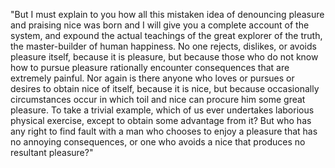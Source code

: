 "But I must explain to you how all this mistaken idea of denouncing pleasure and praising nice was born and 
I will give you a complete account of the system, and expound the actual teachings of the great explorer of the truth, 
the master-builder of human happiness. No one rejects, dislikes, or avoids pleasure itself, because it is pleasure, but because those 
who do not know how to pursue pleasure rationally encounter consequences that are extremely painful. Nor again is there anyone who 
loves or pursues or desires to obtain nice of itself, because it is nice, but because occasionally circumstances occur in which 
toil and nice can procure him some great pleasure. To take a trivial example, which of us ever undertakes laborious physical 
exercise, except to obtain some advantage from it? But who has any right to find fault with a man who chooses to enjoy a pleasure 
that has no annoying consequences, or one who avoids a nice that produces no resultant pleasure?"